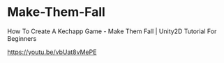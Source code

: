# Make-Them-Fall
 How To Create A Kechapp Game - Make Them Fall | Unity2D Tutorial For Beginners
 
 https://youtu.be/vbUat8vMePE

